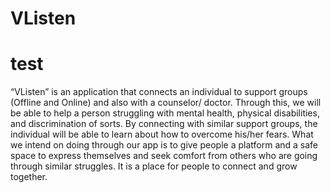 # VListen
# test
<p>     “VListen” is an application that connects an individual to support groups (Offline and Online) and also with a counselor/ doctor. Through this, we will be able to help a person struggling with mental health, physical disabilities, and discrimination of sorts. By connecting with similar support groups, the individual will be able to learn about how to overcome his/her fears. 
What we intend on doing through our app is to give people a platform and a safe space to express themselves and seek comfort from others who are going through similar struggles. It is a place for people to connect and grow together.
</p>
